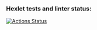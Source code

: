### Hexlet tests and linter status:
[![Actions Status](https://github.com/drresist/python-project-lvl1/workflows/hexlet-check/badge.svg)](https://github.com/drresist/python-project-lvl1/actions)